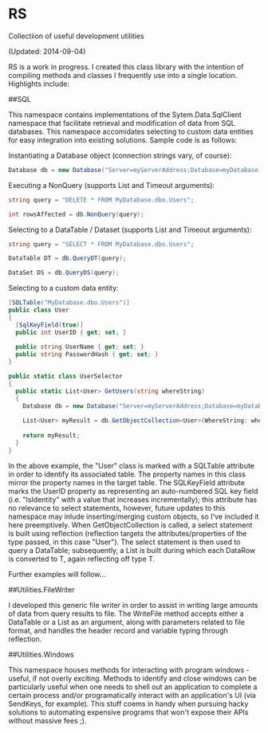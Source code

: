 RS
==

Collectiion of useful development utilities

(Updated: 2014-09-04)

RS is a work in progress. I created this class library with the intention of compiling methods and classes I frequently use into a single location. Highlights include:

##SQL

This namespace contains implementations of the Sytem.Data.SqlClient namespace that facilitate retrieval and modification of data from SQL databases. This namespace accomidates selecting to custom data entities for easy integration into existing solutions. Sample code is as follows:

Instantiating a Database object (connection strings vary, of course):
```csharp
Database db = new Database("Server=myServerAddress;Database=myDataBase;Trusted_Connection=True;");
```

Executing a NonQuery (supports List<SqlParameter> and Timeout arguments):

```csharp
string query = "DELETE * FROM MyDatabase.dbo.Users";

int rowsAffected = db.NonQuery(query);
```

Selecting to a DataTable / Dataset (supports List<SqlParameter> and Timeout arguments):

```csharp
string query = "SELECT * FROM MyDatabase.dbo.Users";

DataTable DT = db.QueryDT(query);

DataSet DS = db.QueryDS(query);
```

Selecting to a custom data entity:

```csharp
[SQLTable("MyDatabase.dbo.Users")]
public class User
{
  [SqlKeyField(true)]
  public int UserID { get; set; }
  
  public string UserName { get; set; }
  public string PasswordHash { get; set; }
}

public static class UserSelector
{
  public static List<User> GetUsers(string whereString)
  {
    Database db = new Database("Server=myServerAddress;Database=myDataBase;Trusted_Connection=True;");
    
    List<User> myResult = db.GetObjectCollection<User>(WhereString: whereString);
    
    return myResult;
  }
}
```
In the above example, the "User" class is marked with a SQLTable attribute in order to identify its associated table. The property names in this class mirror the property names in the target table. The SQLKeyField attribute marks the UserID property as representing an auto-numbered SQL key field (i.e. "IsIdentity" with a value that increases incrementally); this attribute has no relevance to select statements, however, future updates to this namespace may inlude inserting/merging custom objects, so I've included it here preemptively. When GetObjectCollection is called, a select statement is built using reflection (reflection targets the attributes/properties of the type passed, in this case "User"). The select statement is then used to query a DataTable; subsequently, a List<T> is built during which each DataRow is converted to T, again reflecting off type T.

Further examples will follow...

##Utilities.FileWriter

I developed this generic file writer in order to assist in writing large amounts of data from query results to file. The WriteFile method accepts either a DataTable or a List<T> as an argument, along with parameters related to file format, and handles the header record and variable typing through reflection.

##Utilities.Windows

This namespace houses methods for interacting with program windows - useful, if not overly exciting. Methods to identify and close windows can be particularly useful when one needs to shell out an application to complete a certain process and/or programatically interact with an application's UI (via SendKeys, for example). This stuff coems in handy when pursuing hacky solutions to automating expensive programs that won't expose their APIs without massive fees ;).


